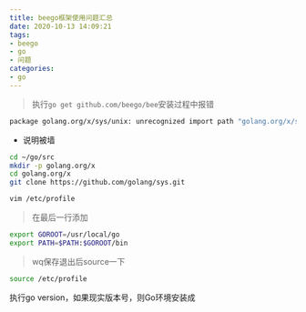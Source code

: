 ```yaml
---
title: beego框架使用问题汇总
date: 2020-10-13 14:09:21  
tags:
- beego
- go
- 问题
categories:
- go
---
```


>  执行`go get github.com/beego/bee`安装过程中报错
```bash
package golang.org/x/sys/unix: unrecognized import path "golang.org/x/sys/unix" (https fetch: Get https://golang.org/x/sys/unix?go-get=1: dial tcp 216.239.37.1:443: i/o timeout)
``` 

- 说明被墙

```bash
cd ~/go/src
mkdir -p golang.org/x
cd golang.org/x
git clone https://github.com/golang/sys.git
```

```bash
vim /etc/profile
```

> 在最后一行添加
```bash
export GOROOT=/usr/local/go
export PATH=$PATH:$GOROOT/bin
```

> wq保存退出后source一下
```bash
source /etc/profile
```

执行go version，如果现实版本号，则Go环境安装成

